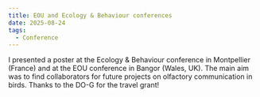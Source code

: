 ```yaml
---
title: EOU and Ecology & Behaviour conferences
date: 2025-08-24
tags:
  - Conference
---
```


I presented a poster at the Ecology & Behaviour conference in Montpellier (France) and at the EOU conference in Bangor (Wales, UK). The main aim was to find collaborators for future projects on olfactory communication in birds. Thanks to the DO-G for the travel grant!

<!--more-->





